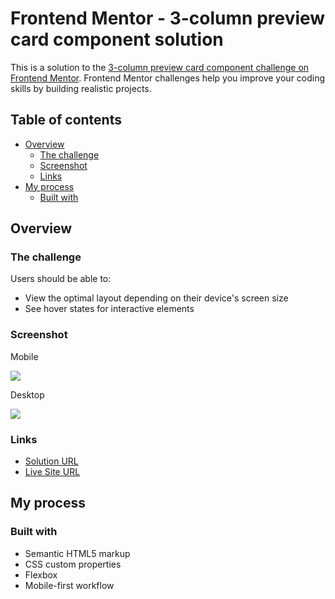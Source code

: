 # Frontend Mentor - 3-column preview card component solution

This is a solution to the [3-column preview card component challenge on Frontend Mentor](https://www.frontendmentor.io/challenges/3column-preview-card-component-pH92eAR2-). Frontend Mentor challenges help you improve your coding skills by building realistic projects. 

## Table of contents

- [Overview](#overview)
  - [The challenge](#the-challenge)
  - [Screenshot](#screenshot)
  - [Links](#links)
- [My process](#my-process)
  - [Built with](#built-with)

## Overview

### The challenge

Users should be able to:

- View the optimal layout depending on their device's screen size
- See hover states for interactive elements

### Screenshot

Mobile

![](./screenshots/screenshot_mobile.jpg)

Desktop

![](./screenshots/screenshot_desktop.jpg)


### Links

- [Solution URL](https://github.com/oknono/FM_3_column_preview_card)
- [Live Site URL](https://fm-3-column-preview-card.vercel.app/)

## My process

### Built with

- Semantic HTML5 markup
- CSS custom properties
- Flexbox
- Mobile-first workflow